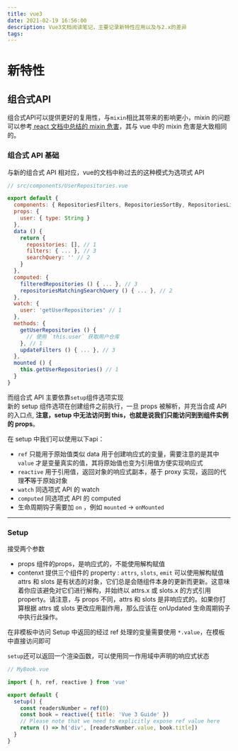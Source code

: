 ```yaml
---
title: vue3
date: 2021-02-19 16:56:00
description: Vue3文档阅读笔记，主要记录新特性应用以及与2.x的差异
tags:
---
```


# 新特性
## 组合式API
组合式API可以提供更好的复用性，与`mixin`相比其带来的影响更小，mixin 的问题可以参考[ react 文档中总结的 mixin 危害](https://zh-hans.reactjs.org/blog/2016/07/13/mixins-considered-harmful.html)，其与 vue 中的 mixin 危害是大致相同的。

### 组合式 API 基础
与新的组合式 API 相对应，vue的文档中称过去的这种模式为选项式 API
```js
// src/components/UserRepositories.vue

export default {
  components: { RepositoriesFilters, RepositoriesSortBy, RepositoriesList },
  props: {
    user: { type: String }
  },
  data () {
    return {
      repositories: [], // 1
      filters: { ... }, // 3
      searchQuery: '' // 2
    }
  },
  computed: {
    filteredRepositories () { ... }, // 3
    repositoriesMatchingSearchQuery () { ... }, // 2
  },
  watch: {
    user: 'getUserRepositories' // 1
  },
  methods: {
    getUserRepositories () {
      // 使用 `this.user` 获取用户仓库
    }, // 1
    updateFilters () { ... }, // 3
  },
  mounted () {
    this.getUserRepositories() // 1
  }
}
```
而组合式 API 主要依靠`setup`组件选项实现  
新的 setup 组件选项在创建组件之前执行，一旦 props 被解析，并充当合成 API 的入口点, **注意，setup 中无法访问到 this，也就是说我们只能访问到到组件实例的 props**。

在 setup 中我们可以使用以下api：  
* `ref` 只能用于原始值类似 data 用于创建响应式的变量，需要注意的是其中 `value` 才是变量真实的值，其将原始值也变为引用值方便实现响应式
* `reactive` 用于引用值，返回对象的响应式副本，基于 proxy 实现，返回的代理**不**等于原始对象
* `watch` 同选项式 API 的 watch
* `computed` 同选项式 API 的 computed
* 生命周期钩子需要加 `on` ，例如 `mounted` -> `onMounted`

--- 
### Setup
接受两个参数
* props 组件的props，是响应式的，不能使用解构赋值
* contenxt 提供三个组件的 property : `attrs`, `slots`, `emit` 可以使用解构赋值
attrs 和 slots 是有状态的对象，它们总是会随组件本身的更新而更新。这意味着你应该避免对它们进行解构，并始终以 attrs.x 或 slots.x 的方式引用 property。请注意，与 props 不同，attrs 和 slots 是非响应式的。如果你打算根据 attrs 或 slots 更改应用副作用，那么应该在 onUpdated 生命周期钩子中执行此操作。

在非模板中访问 Setup 中返回的经过 ref 处理的变量需要使用 `*.value`，在模板中直接访问即可  

`setup`还可以返回一个渲染函数，可以使用同一作用域中声明的响应式状态
```js
// MyBook.vue

import { h, ref, reactive } from 'vue'

export default {
  setup() {
    const readersNumber = ref(0)
    const book = reactive({ title: 'Vue 3 Guide' })
    // Please note that we need to explicitly expose ref value here
    return () => h('div', [readersNumber.value, book.title])
  }
}
```
